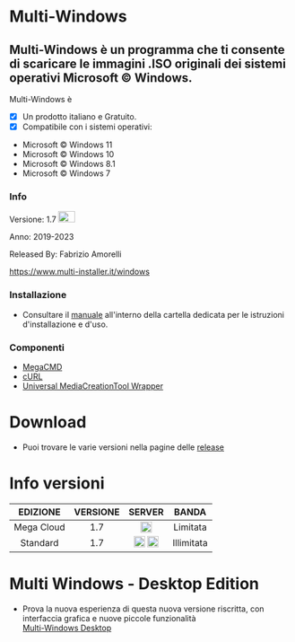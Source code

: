 # Multi-Windows
## Multi-Windows è un programma che ti consente di scaricare le immagini .ISO originali dei sistemi operativi Microsoft © Windows.

Multi-Windows è 

- [x] Un prodotto italiano e Gratuito.
- [x] Compatibile con i sistemi operativi:
- Microsoft © Windows 11
- Microsoft © Windows 10
- Microsoft © Windows 8.1
- Microsoft © Windows 7

### Info

Versione: 1.7 <img src="https://www.multi-installer.it/img/new.gif" width="30" height="20">

Anno: 2019-2023

Released By: Fabrizio Amorelli

https://www.multi-installer.it/windows

### Installazione
- Consultare il [manuale](manuali/Multi-Windows_1.5.pdf) all'interno della cartella dedicata per le istruzioni d'installazione e d'uso.

### Componenti
- [MegaCMD](https://mega.nz/cmd)
- [cURL](https://curl.haxx.se)
- [Universal MediaCreationTool Wrapper](https://github.com/AveYo/MediaCreationTool.bat)

# Download
- Puoi trovare le varie versioni nella pagine delle <a href="https://github.com/Fabrizio04/Multi-Windows/releases/">release</a>

# Info versioni

| EDIZIONE | VERSIONE | SERVER | BANDA |
|:-------:|:-------:|:-------:|:-------:|
| Mega Cloud | 1.7 | <img src="https://www.multi-installer.it/windows/ico/Mega.png" title="Mega Cloud" width="20" height="20" > | Limitata |
| Standard | 1.7 | <img src="https://www.multi-installer.it/windows/ico/Windows.png" title="Official Microsoft" width="20" height="20" > <img src="https://www.multi-installer.it/windows/ico/Multi.png" title="Multi Server" width="20" height="20" > | Illimitata |

# Multi Windows - Desktop Edition
- Prova la nuova esperienza di questa nuova versione riscritta, con interfaccia grafica e nuove piccole funzionalità<br>
[Multi-Windows Desktop](https://github.com/Fabrizio04/Multi-Windows-Desktop/)
